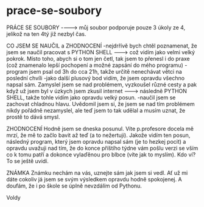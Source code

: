 # prace-se-soubory

PRÁCE SE SOUBORY
----> můj soubor podporuje pouze 3 úkoly ze 4, jelikož na ten 4tý již nezbyl čas.

CO JSEM SE NAUČIL a ZHODNOCENÍ
-nejdrřívě bych chtěl poznamenat, že jsem se naučil pracovat s PYTHON SHELL ---> což vidím jako velmi velký pokrok. 
Místo toho, abych si o tom jen četl, tak jsem to přenesl i do praxe (což znamenalo lepší pochopení a možné zapsání do mého programu)
-program jsem psal od 3h do cca 21h, takže určitě nenechávat větci na poslední chvíli
-jako další plusový bod vidím, že jsem opravdu všechno napsal sám. Zamyslel jsem se nad problémem, vyzkoušel různé cesty a pak když
už jsem byl v úzkych jsem zkusil internet ---> následně PYTHON SHELL, takže tohle vidím jako opravdu velký posun.
-naučil jsem se zachovat chladnou hlavu. Uvědomil jsem si, že jsem se nad tím problémem nikdy pořádně nezamyslel, ale teď jsem to tak udělal 
a musím uznat, že prostě to dává smysl.

ZHODNOCENÍ
Hodně jsem se dneska posunul. Víte p.profesore docela mě mrzí, že mě to začlo bavit až teď (a to nežertuji). Jakože vidím ten posun,
následný program, který jsem opravdu napsal sám (je to hezkej pocit) a opravdu uvažuji nad tím, že do konce příštího týdne vám pošlu
verzi se vším co k tomu patří a dokonce vylaďěnou pro blbce (víte jak to myslím). Kdo ví? To se ještě uvidí.

ZNÁMKA
Známku nechám na vás,
uznejte sám jak jsem si vedl. Ať už mi dáte cokoliv já jsem se svým výsledkem opravdu hodně spokojenej. A doufám, že i po škole
se úplně nevzdálím od Pythonu.

Voldy
